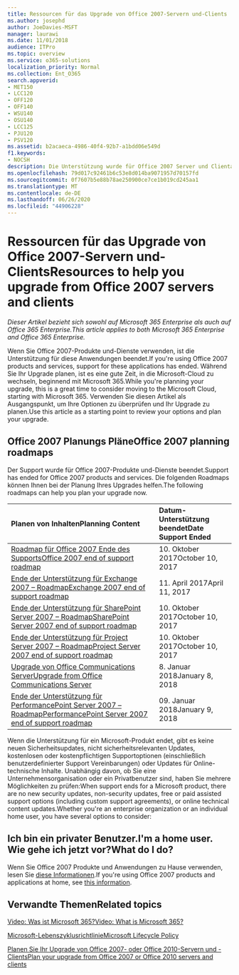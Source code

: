 ```yaml
---
title: Ressourcen für das Upgrade von Office 2007-Servern und-Clients
ms.author: josephd
author: JoeDavies-MSFT
manager: laurawi
ms.date: 11/01/2018
audience: ITPro
ms.topic: overview
ms.service: o365-solutions
localization_priority: Normal
ms.collection: Ent_O365
search.appverid:
- MET150
- LCC120
- OFF120
- OFF140
- WSU140
- OSU140
- LCC125
- PJU120
- PSV120
ms.assetid: b2acaeca-4986-40f4-92b7-a1bdd06e549d
f1.keywords:
- NOCSH
description: Die Unterstützung wurde für Office 2007 Server und Clientanwendungen und benutzerdefinierte Support Vereinbarungen nicht verfügbar sind beendet. In diesem Artikel erfahren Sie, wie Sie jetzt mit der Planung Ihres Upgrades beginnen.
ms.openlocfilehash: 79d017c92461b6c53e8d014ba9071957d70157fd
ms.sourcegitcommit: 0f7607b5e88b78ae250900ce7ce1b019cd245aa1
ms.translationtype: MT
ms.contentlocale: de-DE
ms.lasthandoff: 06/26/2020
ms.locfileid: "44906228"
---
```

# <a name="resources-to-help-you-upgrade-from-office-2007-servers-and-clients"></a><span data-ttu-id="45743-104">Ressourcen für das Upgrade von Office 2007-Servern und-Clients</span><span class="sxs-lookup"><span data-stu-id="45743-104">Resources to help you upgrade from Office 2007 servers and clients</span></span>

<span data-ttu-id="45743-105">*Dieser Artikel bezieht sich sowohl auf Microsoft 365 Enterprise als auch auf Office 365 Enterprise.*</span><span class="sxs-lookup"><span data-stu-id="45743-105">*This article applies to both Microsoft 365 Enterprise and Office 365 Enterprise.*</span></span>

<span data-ttu-id="45743-106">Wenn Sie Office 2007-Produkte und-Dienste verwenden, ist die Unterstützung für diese Anwendungen beendet.</span><span class="sxs-lookup"><span data-stu-id="45743-106">If you're using Office 2007 products and services, support for these applications has ended.</span></span> <span data-ttu-id="45743-107">Während Sie Ihr Upgrade planen, ist es eine gute Zeit, in die Microsoft-Cloud zu wechseln, beginnend mit Microsoft 365.</span><span class="sxs-lookup"><span data-stu-id="45743-107">While you're planning your upgrade, this is a great time to consider moving to the Microsoft Cloud, starting with Microsoft 365.</span></span> <span data-ttu-id="45743-108">Verwenden Sie diesen Artikel als Ausgangspunkt, um Ihre Optionen zu überprüfen und Ihr Upgrade zu planen.</span><span class="sxs-lookup"><span data-stu-id="45743-108">Use this article as a starting point to review your options and plan your upgrade.</span></span>
      
## <a name="office-2007-planning-roadmaps"></a><span data-ttu-id="45743-109">Office 2007 Planungs Pläne</span><span class="sxs-lookup"><span data-stu-id="45743-109">Office 2007 planning roadmaps</span></span>
  
<span data-ttu-id="45743-110">Der Support wurde für Office 2007-Produkte und-Dienste beendet.</span><span class="sxs-lookup"><span data-stu-id="45743-110">Support has ended for Office 2007 products and services.</span></span> <span data-ttu-id="45743-111">Die folgenden Roadmaps können Ihnen bei der Planung Ihres Upgrades helfen.</span><span class="sxs-lookup"><span data-stu-id="45743-111">The following roadmaps can help you plan your upgrade now.</span></span>

|<span data-ttu-id="45743-112">**Planen von Inhalten**</span><span class="sxs-lookup"><span data-stu-id="45743-112">**Planning Content**</span></span>|<span data-ttu-id="45743-113">**Datum-Unterstützung beendet**</span><span class="sxs-lookup"><span data-stu-id="45743-113">**Date Support Ended**</span></span>|
|:-----|:-----|
|[<span data-ttu-id="45743-114">Roadmap für Office 2007 Ende des Supports</span><span class="sxs-lookup"><span data-stu-id="45743-114">Office 2007 end of support roadmap</span></span>](https://docs.microsoft.com/DeployOffice/office-2007-end-support-roadmap) <br/> |<span data-ttu-id="45743-115">10. Oktober 2017</span><span class="sxs-lookup"><span data-stu-id="45743-115">October 10, 2017</span></span>  <br/> |
|[<span data-ttu-id="45743-116">Ende der Unterstützung für Exchange 2007 – Roadmap</span><span class="sxs-lookup"><span data-stu-id="45743-116">Exchange 2007 end of support roadmap</span></span>](exchange-2007-end-of-support.md) <br/> |<span data-ttu-id="45743-117">11. April 2017</span><span class="sxs-lookup"><span data-stu-id="45743-117">April 11, 2017</span></span>  <br/> |
|[<span data-ttu-id="45743-118">Ende der Unterstützung für SharePoint Server 2007 – Roadmap</span><span class="sxs-lookup"><span data-stu-id="45743-118">SharePoint Server 2007 end of support roadmap</span></span>](sharepoint-2007-end-of-support.md) <br/> |<span data-ttu-id="45743-119">10. Oktober 2017</span><span class="sxs-lookup"><span data-stu-id="45743-119">October 10, 2017</span></span>  <br/> |
|[<span data-ttu-id="45743-120">Ende der Unterstützung für Project Server 2007 – Roadmap</span><span class="sxs-lookup"><span data-stu-id="45743-120">Project Server 2007 end of support roadmap</span></span>](project-server-2007-end-of-support.md) <br/> |<span data-ttu-id="45743-121">10. Oktober 2017</span><span class="sxs-lookup"><span data-stu-id="45743-121">October 10, 2017</span></span>  <br/> |
|[<span data-ttu-id="45743-122">Upgrade von Office Communications Server</span><span class="sxs-lookup"><span data-stu-id="45743-122">Upgrade from Office Communications Server</span></span>](https://docs.microsoft.com/SkypeForBusiness/plan-your-deployment/upgrade) <br/> |<span data-ttu-id="45743-123">8. Januar 2018</span><span class="sxs-lookup"><span data-stu-id="45743-123">January 8, 2018</span></span>  <br/> |
|[<span data-ttu-id="45743-124">Ende der Unterstützung für PerformancePoint Server 2007 – Roadmap</span><span class="sxs-lookup"><span data-stu-id="45743-124">PerformancePoint Server 2007 end of support roadmap</span></span>](pps-2007-end-of-support.md) <br/> |<span data-ttu-id="45743-125">09. Januar 2018</span><span class="sxs-lookup"><span data-stu-id="45743-125">January 9, 2018</span></span>  <br/> |
   
<span data-ttu-id="45743-126">Wenn die Unterstützung für ein Microsoft-Produkt endet, gibt es keine neuen Sicherheitsupdates, nicht sicherheitsrelevanten Updates, kostenlosen oder kostenpflichtigen Supportoptionen (einschließlich benutzerdefinierter Support Vereinbarungen) oder Updates für Online-technische Inhalte. Unabhängig davon, ob Sie eine Unternehmensorganisation oder ein Privatbenutzer sind, haben Sie mehrere Möglichkeiten zu prüfen:</span><span class="sxs-lookup"><span data-stu-id="45743-126">When support ends for a Microsoft product, there are no new security updates, non-security updates, free or paid assisted support options (including custom support agreements), or online technical content updates.Whether you're an enterprise organization or an individual home user, you have several options to consider:</span></span>

## <a name="im-a-home-user-what-do-i-do"></a><span data-ttu-id="45743-127">Ich bin ein privater Benutzer.</span><span class="sxs-lookup"><span data-stu-id="45743-127">I'm a home user.</span></span> <span data-ttu-id="45743-128">Wie gehe ich jetzt vor?</span><span class="sxs-lookup"><span data-stu-id="45743-128">What do I do?</span></span>

<span data-ttu-id="45743-129">Wenn Sie Office 2007 Produkte und Anwendungen zu Hause verwenden, lesen Sie [diese Informationen](plan-upgrade-previous-versions-office.md#im-a-home-user-what-do-i-do).</span><span class="sxs-lookup"><span data-stu-id="45743-129">If you're using Office 2007 products and applications at home, see [this information](plan-upgrade-previous-versions-office.md#im-a-home-user-what-do-i-do).</span></span>
     
## <a name="related-topics"></a><span data-ttu-id="45743-130">Verwandte Themen</span><span class="sxs-lookup"><span data-stu-id="45743-130">Related topics</span></span>

[<span data-ttu-id="45743-131">Video: Was ist Microsoft 365?</span><span class="sxs-lookup"><span data-stu-id="45743-131">Video: What is Microsoft 365?</span></span>](https://support.office.com/article/847caf12-2589-452c-8aca-1c009797678b.aspx)
  
[<span data-ttu-id="45743-132">Microsoft-Lebenszyklusrichtlinie</span><span class="sxs-lookup"><span data-stu-id="45743-132">Microsoft Lifecycle Policy</span></span>](https://go.microsoft.com/fwlink/?linkid=865200)

[<span data-ttu-id="45743-133">Planen Sie Ihr Upgrade von Office 2007- oder Office 2010-Servern und -Clients</span><span class="sxs-lookup"><span data-stu-id="45743-133">Plan your upgrade from Office 2007 or Office 2010 servers and clients</span></span>](plan-upgrade-previous-versions-office.md)
  

